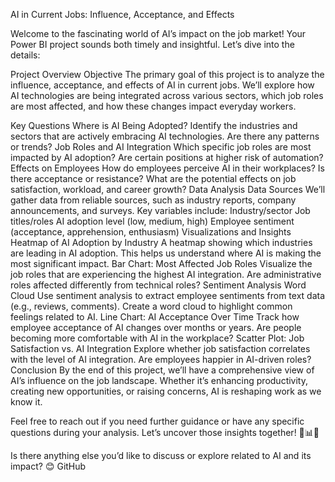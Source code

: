 AI in Current Jobs: Influence, Acceptance, and Effects

Welcome to the fascinating world of AI’s impact on the job market! Your Power BI project sounds both timely and insightful. Let’s dive into the details:

Project Overview
Objective
The primary goal of this project is to analyze the influence, acceptance, and effects of AI in current jobs. We’ll explore how AI technologies are being integrated across various sectors, which job roles are most affected, and how these changes impact everyday workers.

Key Questions
Where is AI Being Adopted?
Identify the industries and sectors that are actively embracing AI technologies. Are there any patterns or trends?
Job Roles and AI Integration
Which specific job roles are most impacted by AI adoption? Are certain positions at higher risk of automation?
Effects on Employees
How do employees perceive AI in their workplaces? Is there acceptance or resistance?
What are the potential effects on job satisfaction, workload, and career growth?
Data Analysis
Data Sources
We’ll gather data from reliable sources, such as industry reports, company announcements, and surveys.
Key variables include:
Industry/sector
Job titles/roles
AI adoption level (low, medium, high)
Employee sentiment (acceptance, apprehension, enthusiasm)
Visualizations and Insights
Heatmap of AI Adoption by Industry
A heatmap showing which industries are leading in AI adoption. This helps us understand where AI is making the most significant impact.
Bar Chart: Most Affected Job Roles
Visualize the job roles that are experiencing the highest AI integration. Are administrative roles affected differently from technical roles?
Sentiment Analysis Word Cloud
Use sentiment analysis to extract employee sentiments from text data (e.g., reviews, comments). Create a word cloud to highlight common feelings related to AI.
Line Chart: AI Acceptance Over Time
Track how employee acceptance of AI changes over months or years. Are people becoming more comfortable with AI in the workplace?
Scatter Plot: Job Satisfaction vs. AI Integration
Explore whether job satisfaction correlates with the level of AI integration. Are employees happier in AI-driven roles?
Conclusion
By the end of this project, we’ll have a comprehensive view of AI’s influence on the job landscape. Whether it’s enhancing productivity, creating new opportunities, or raising concerns, AI is reshaping work as we know it.

Feel free to reach out if you need further guidance or have any specific questions during your analysis. Let’s uncover those insights together! 🤖📊✨

Is there anything else you’d like to discuss or explore related to AI and its impact? 😊 GitHub
